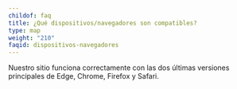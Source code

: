 ```yaml
---
childof: faq
title: ¿Qué dispositivos/navegadores son compatibles?
type: map
weight: "210"
faqid: dispositivos-navegadores
---
```

Nuestro sitio funciona correctamente con las dos últimas versiones principales de Edge, Chrome, Firefox y Safari.
